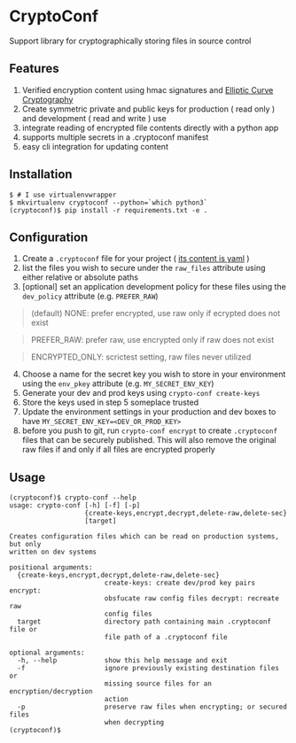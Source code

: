 # CryptoConf
Support library for cryptographically storing files in source control

## Features
1. Verified encryption content using hmac signatures and [Elliptic Curve Cryptography](https://en.wikipedia.org/wiki/Elliptic_curve_cryptography)
2. Create symmetric private and public keys for production ( read only ) and development ( read and write ) use
3. integrate reading of encrypted file contents directly with a python app
4. supports multiple secrets in a .cryptoconf manifest
5. easy cli integration for updating content

## Installation
```
$ # I use virtualenvwrapper
$ mkvirtualenv cryptoconf --python=`which python3`
(cryptoconf)$ pip install -r requirements.txt -e .
```

## Configuration
1. Create a `.cryptoconf` file for your project ( [its content is yaml](https://raw.githubusercontent.com/josephcopenhaver/CryptoConf/master/sample.cryptoconf) )
2. list the files you wish to secure under the `raw_files` attribute using either relative or absolute paths
3. [optional] set an application development policy for these files using the `dev_policy` attribute (e.g. `PREFER_RAW`)
 
 > (default) NONE: prefer encrypted, use raw only if ecrypted does not exist
 
 > PREFER_RAW: prefer raw, use encrypted only if raw does not exist
 
 > ENCRYPTED_ONLY: scrictest setting, raw files never utilized
 
4. Choose a name for the secret key you wish to store in your environment using the `env_pkey` attribute (e.g. `MY_SECRET_ENV_KEY`)
5. Generate your dev and prod keys using `crypto-conf create-keys`
6. Store the keys used in step 5 someplace trusted
7. Update the environment settings in your production and dev boxes to have `MY_SECRET_ENV_KEY=<DEV_OR_PROD_KEY>`
8. before you push to git, run `crypto-conf encrypt` to create `.cryptoconf` files that can be securely published. This will also remove the original raw files if and only if all files are encrypted properly

## Usage
```
(cryptoconf)$ crypto-conf --help
usage: crypto-conf [-h] [-f] [-p]
                   {create-keys,encrypt,decrypt,delete-raw,delete-sec}
                   [target]

Creates configuration files which can be read on production systems, but only
written on dev systems

positional arguments:
  {create-keys,encrypt,decrypt,delete-raw,delete-sec}
                        create-keys: create dev/prod key pairs encrypt:
                        obsfucate raw config files decrypt: recreate raw
                        config files
  target                directory path containing main .cryptoconf file or
                        file path of a .cryptoconf file

optional arguments:
  -h, --help            show this help message and exit
  -f                    ignore previously existing destination files or
                        missing source files for an encryption/decryption
                        action
  -p                    preserve raw files when encrypting; or secured files
                        when decrypting
(cryptoconf)$
```